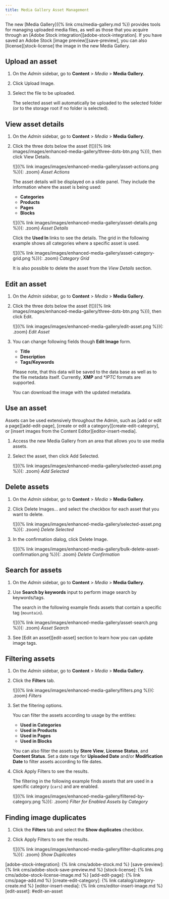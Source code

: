 ```yaml
---
title: Media Gallery Asset Management
---
```


The new [Media Gallery]({% link cms/media-gallery.md %}) provides tools for managing uploaded media files, as well as those that you acquire through an [Adobe Stock integration][adobe-stock-integration]. If you have saved an Adobe Stock [image preview][save-preview], you can also [license][stock-license] the image in the new Media Gallery.

## Upload an asset

1. On the _Admin_ sidebar, go to **Content** > _Media_ > **Media Gallery**.

1. Click <span class="btn">Upload Image</span>.

1. Select the file to be uploaded.

   The selected asset will automatically be uploaded to the selected folder (or to the storage root if no folder is selected).

## View asset details

1. On the _Admin_ sidebar, go to **Content** > _Media_ > **Media Gallery**.

1. Click the three dots below the asset (![]({% link images/images/enhanced-media-gallery/three-dots-btn.png %})), then click <span class="btn">View Details</span>.

    ![]({% link images/images/enhanced-media-gallery/asset-actions.png %}){: .zoom}
    _Asset Actions_

    The asset details will be displayed on a slide panel. They include the information where the asset is being used:

   - **Categories**
   - **Products**
   - **Pages**
   - **Blocks**

    ![]({% link images/images/enhanced-media-gallery/asset-details.png %}){: .zoom}
    _Asset Details_

    Click the **Used In** links to see the details. The grid in the following example shows all categories where a specific asset is used.

    ![]({% link images/images/enhanced-media-gallery/asset-category-grid.png %}){: .zoom}
    _Category Grid_

    It is also possible to delete the asset from the _View Details_ section.

## Edit an asset

1. On the _Admin_ sidebar, go to **Content** > _Media_ > **Media Gallery**.

1. Click the three dots below the asset (![]({% link images/images/enhanced-media-gallery/three-dots-btn.png %})), then click <span class="btn">Edit</span>.

    ![]({% link images/images/enhanced-media-gallery/edit-asset.png %}){: .zoom}
    _Edit Asset_

1. You can change following fields though **Edit Image** form.

   - **Title**
   - **Description**
   - **Tags/Keywords**

   Please note, that this data will be saved to the data base as well as to the file metadata itself. Currently, **XMP** and **IPTC* formats are supported.

   You can download the image with the updated metadata.

## Use an asset

Assets can be used extensively throughout the Admin, such as [add or edit a page][add-edit-page], [create or edit a category][create-edit-category], or [insert images from the Content Editor][editor-insert-media].

1. Access the new Media Gallery from an area that allows you to use media assets.

1. Select the asset, then click <span class="btn">Add Selected</span>.

    ![]({% link images/images/enhanced-media-gallery/selected-asset.png %}){: .zoom}
    _Add Selected_

## Delete assets

1. On the _Admin_ sidebar, go to **Content** > _Media_ > **Media Gallery**.

1. Click <span class="btn">Delete Images...</span> and select the checkbox for each asset that you want to delete.

    ![]({% link images/images/enhanced-media-gallery/selected-asset.png %}){: .zoom}
    _Delete Selected_

1. In the confirmation dialog, click <span class="btn">Delete Image</span>.

    ![]({% link images/images/enhanced-media-gallery/bulk-delete-asset-confirmation.png %}){: .zoom}
    _Delete Confirmation_

## Search for assets

1. On the _Admin_ sidebar, go to **Content** > _Media_ > **Media Gallery**.

1. Use **Search by keywords** input to perform image search by keywords/tags.

    The search in the following example finds assets that contain a specific tag (`mountain`).

    ![]({% link images/images/enhanced-media-gallery/asset-search.png %}){: .zoom}
    _Asset Search_

1. See [Edit an asset][edit-asset] section to learn how you can update image tags.

## Filtering assets

1. On the _Admin_ sidebar, go to **Content** > _Media_ > **Media Gallery**.

1. Click the **Filters** tab.

    ![]({% link images/images/enhanced-media-gallery/filters.png %}){: .zoom}
    _Filters_

1. Set the filtering options.

   You can filter the assets according to usage by the entities:

   - **Used in Categories**
   - **Used in Products**
   - **Used in Pages**
   - **Used in Blocks**

   You can also filter the assets by **Store View**, **License Status**, and **Content Status**. Set a date rage for **Uploaded Date** and/or **Modification Date** to filter assets according to file dates.

1. Click <span class="btn">Apply Filters</span> to see the results.

   The filtering in the following example finds assets that are used in a specific category (`cars`) and are enabled.

    ![]({% link images/images/enhanced-media-gallery/filtered-by-category.png %}){: .zoom}
    _Filter for Enabled Assets by Category_

## Finding image duplicates

1. Click the **Filters** tab and select the **Show duplicates** checkbox.

1. Click <span class="btn">Apply Filters</span> to see the results.

    ![]({% link images/images/enhanced-media-gallery/filter-duplicates.png %}){: .zoom}
    _Show Duplicates_

[adobe-stock-integration]: {% link cms/adobe-stock.md %}
[save-preview]: {% link cms/adobe-stock-save-preview.md %}
[stock-license]: {% link cms/adobe-stock-license-image.md %}
[add-edit-page]: {% link cms/page-add.md %}
[create-edit-category]: {% link catalog/category-create.md %}
[editor-insert-media]: {% link cms/editor-insert-image.md %}
[edit-asset]: #edit-an-asset
